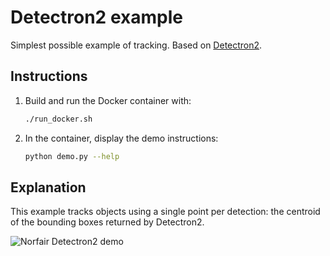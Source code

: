 # Detectron2 example

Simplest possible example of tracking. Based on [Detectron2](https://github.com/facebookresearch/detectron2).

## Instructions

1. Build and run the Docker container with:

    ```bash
    ./run_docker.sh
    ```

2. In the container, display the demo instructions:

    ```bash
    python demo.py --help
    ```

## Explanation

This example tracks objects using a single point per detection: the centroid of the bounding boxes returned by Detectron2.

![Norfair Detectron2 demo](../../docs/traffic.gif)
